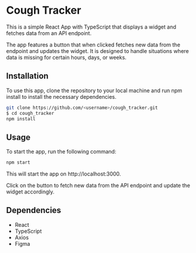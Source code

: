 # Cough Tracker

This is a simple React App with TypeScript that displays a widget and fetches data from an API endpoint.

The app features a button that when clicked fetches new data from the endpoint and updates the widget. It is designed to handle situations where data is missing for certain hours, days, or weeks.

## Installation

To use this app, clone the repository to your local machine and run npm install to install the necessary dependencies.

```bash
git clone https://github.com/<username>/cough_tracker.git
$ cd cough_tracker
npm install
```

## Usage

To start the app, run the following command:
```bash
npm start
```
This will start the app on http://localhost:3000.

Click on the button to fetch new data from the API endpoint and update the widget accordingly.

## Dependencies

* React
* TypeScript
* Axios
* Figma

